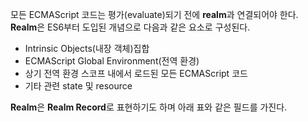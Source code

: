 모든 ECMAScript 코드는 평가(evaluate)되기 전에 **realm**과 연결되어야 한다. **Realm**은 ES6부터 도입된 개념으로 다음과 같은 요소로 구성된다.
- Intrinsic Objects(내장 객체)집합
- ECMAScript Global Environment(전역 환경)
- 상기 전역 환경 스코프 내에서 로드된 모든 ECMAScript 코드
- 기타 관련 state 및 resource
 
 **Realm**은 **Realm Record**로 표현하기도 하며 아래 표와 같은 필드를 가진다.
 